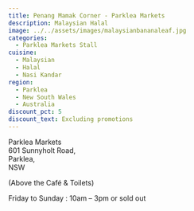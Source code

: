 ```yaml
---
title: Penang Mamak Corner - Parklea Markets
description: Malaysian Halal
image: ../../assets/images/malaysianbananaleaf.jpg
categories:
  - Parklea Markets Stall
cuisine:
  - Malaysian
  - Halal
  - Nasi Kandar
region:
  - Parklea
  - New South Wales
  - Australia
discount_pct: 5
discount_text: Excluding promotions
---
```


Parklea Markets\
601 Sunnyholt Road,\
Parklea,\
NSW

(Above the Café & Toilets)

Friday to Sunday : 10am – 3pm or sold out
